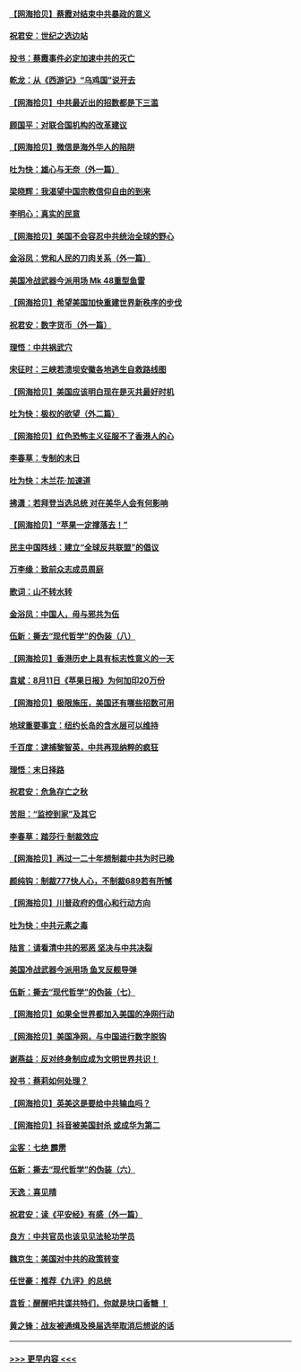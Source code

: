 #### [【网海拾贝】蔡霞对结束中共暴政的意义](../pages/nsc993/n12344263.md?t=08201651) 
#### [祝君安：世纪之选边站](../pages/nsc993/n12342382.md?t=08201651) 
#### [投书：蔡霞事件必定加速中共的灭亡](../pages/nsc993/n12341881.md?t=08201651) 
#### [乾龙：从《西游记》“乌鸡国”说开去](../pages/nsc993/n12341690.md?t=08201651) 
#### [【网海拾贝】中共最近出的招数都是下三滥](../pages/nsc993/n12341593.md?t=08201651) 
#### [顾国平：对联合国机构的改革建议](../pages/nsc993/n12339928.md?t=08201651) 
#### [【网海拾贝】微信是海外华人的陷阱](../pages/nsc993/n12338868.md?t=08201651) 
#### [吐为快：雄心与无奈（外一篇）](../pages/nsc993/n12338132.md?t=08201651) 
#### [梁晓辉：我渴望中国宗教信仰自由的到来](../pages/nsc993/n12336657.md?t=08201651) 
#### [李明心：真实的民意](../pages/nsc993/n12336089.md?t=08201651) 
#### [【网海拾贝】美国不会容忍中共统治全球的野心](../pages/nsc993/n12336063.md?t=08201651) 
#### [金浴凤：党和人民的刀肉关系（外一篇）](../pages/nsc993/n12335834.md?t=08201651) 
#### [美国冷战武器今派用场 Mk 48重型鱼雷](../pages/nsc993/n12335354.md?t=08201651) 
#### [【网海拾贝】希望美国加快重建世界新秩序的步伐](../pages/nsc993/n12334224.md?t=08201651) 
#### [祝君安：数字货币（外一篇）](../pages/nsc993/n12334186.md?t=08201651) 
#### [理悟：中共祸武穴](../pages/nsc993/n12333962.md?t=08201651) 
#### [宋征时：三峡若溃坝安徽各地逃生自救路线图](../pages/nsc993/n12332450.md?t=08201651) 
#### [【网海拾贝】美国应该明白现在是灭共最好时机](../pages/nsc993/n12332313.md?t=08201651) 
#### [吐为快：极权的欲望（外二篇）](../pages/nsc993/n12332089.md?t=08201651) 
#### [【网海拾贝】红色恐怖主义征服不了香港人的心](../pages/nsc993/n12329296.md?t=08201651) 
#### [李春草：专制的末日](../pages/nsc993/n12329079.md?t=08201651) 
#### [吐为快：木兰花‧加速道](../pages/nsc993/n12327366.md?t=08201651) 
#### [拂潇：若拜登当选总统 对在美华人会有何影响](../pages/nsc993/n12295996.md?t=08201651) 
#### [【网海拾贝】“苹果一定撑落去！”](../pages/nsc993/n12326784.md?t=08201651) 
#### [民主中国阵线：建立“全球反共联盟”的倡议](../pages/nsc993/n12324177.md?t=08201651) 
#### [万李缘：致前众志成员周庭](../pages/nsc993/n12324635.md?t=08201651) 
#### [歌词：山不转水转](../pages/nsc993/n12324599.md?t=08201651) 
#### [金浴凤：中国人，毋与邪共为伍](../pages/nsc993/n12324257.md?t=08201651) 
#### [伍新：撕去“现代哲学”的伪装（八）](../pages/nsc993/n12324188.md?t=08201651) 
#### [【网海拾贝】香港历史上具有标志性意义的一天](../pages/nsc993/n12324021.md?t=08201651) 
#### [袁斌：8月11日《苹果日报》为何加印20万份](../pages/nsc993/n12323955.md?t=08201651) 
#### [【网海拾贝】极限施压，美国还有哪些招数可用](../pages/nsc993/n12322512.md?t=08201651) 
#### [地球重要事宜：纽约长岛的含水层可以维持](../pages/nsc993/n12321844.md?t=08201651) 
#### [千百度：逮捕黎智英，中共再现纳粹的疯狂](../pages/nsc993/n12321777.md?t=08201651) 
#### [理悟：末日择路](../pages/nsc993/n12320812.md?t=08201651) 
#### [祝君安：危急存亡之秋](../pages/nsc993/n12320795.md?t=08201651) 
#### [苦胆：“监控到家”及其它](../pages/nsc993/n12320751.md?t=08201651) 
#### [李春草：踏莎行·制裁效应](../pages/nsc993/n12318290.md?t=08201651) 
#### [【网海拾贝】再过一二十年想制裁中共为时已晚](../pages/nsc993/n12318195.md?t=08201651) 
#### [颜纯钩：制裁777快人心，不制裁689若有所憾](../pages/nsc993/n12316912.md?t=08201651) 
#### [【网海拾贝】川普政府的信心和行动方向](../pages/nsc993/n12316673.md?t=08201651) 
#### [吐为快：中共元素之毒](../pages/nsc993/n12316547.md?t=08201651) 
#### [陆言：请看清中共的邪恶 坚决与中共决裂](../pages/nsc993/n12315784.md?t=08201651) 
#### [美国冷战武器今派用场 鱼叉反舰导弹](../pages/nsc993/n12316258.md?t=08201651) 
#### [伍新：撕去“现代哲学”的伪装（七）](../pages/nsc993/n12315846.md?t=08201651) 
#### [【网海拾贝】如果全世界都加入美国的净网行动](../pages/nsc993/n12315588.md?t=08201651) 
#### [【网海拾贝】美国净网，与中国进行数字脱钩](../pages/nsc993/n12312813.md?t=08201651) 
#### [谢燕益：反对终身制应成为文明世界共识！](../pages/nsc993/n12310465.md?t=08201651) 
#### [投书：蔡莉如何处理？](../pages/nsc993/n12310224.md?t=08201651) 
#### [【网海拾贝】英美这是要给中共输血吗？](../pages/nsc993/n12307646.md?t=08201651) 
#### [【网海拾贝】抖音被美国封杀 或成华为第二](../pages/nsc993/n12305277.md?t=08201651) 
#### [尘客：七绝 霹雳](../pages/nsc993/n12304053.md?t=08201651) 
#### [伍新：撕去“现代哲学”的伪装（六）](../pages/nsc993/n12303243.md?t=08201651) 
#### [天逸：喜见晴](../pages/nsc993/n12303226.md?t=08201651) 
#### [祝君安：读《平安经》有感（外一篇）](../pages/nsc993/n12303170.md?t=08201651) 
#### [良方：中共官员也该见见法轮功学员](../pages/nsc993/n12302985.md?t=08201651) 
#### [魏京生：美国对中共的政策转变](../pages/nsc993/n12302929.md?t=08201651) 
#### [任世豪：推荐《九评》的总统](../pages/nsc993/n12302838.md?t=08201651) 
#### [袁哲：醒醒吧共谍共特们，你就是块口香糖 ！](../pages/nsc993/n12302678.md?t=08201651) 
#### [黄之锋：战友被通缉及换届选举取消后想说的话](../pages/nsc993/n12302681.md?t=08201651) 

----
#### [ >>> 更早内容 <<< ](../indexes/nsc993-earlier.md)
